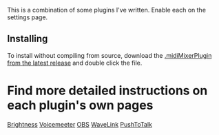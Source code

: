 This is a combination of some plugins I've written. Enable each on the settings page.

## Installing
To install without compiling from source, download the [.midiMixerPlugin from the latest release](https://github.com/Jaggernaut555/midi-mixer-combined/releases) and double click the file.

# Find more detailed instructions on each plugin's own pages

[Brightness](https://github.com/Jaggernaut555/midi-mixer-brightness)
[Voicemeeter](https://github.com/Jaggernaut555/midi-mixer-voicemeeter)
[OBS](https://github.com/Jaggernaut555/plugin-obs)
[WaveLink](https://github.com/fu-raz/midi-mixer-wavelink-new)
[PushToTalk](https://github.com/Jaggernaut555/midi-mixer-push-to-talk)

